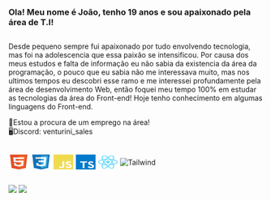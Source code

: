 ### Ola! Meu nome é João, tenho 19 anos e sou apaixonado pela área de T.I! 
##
Desde pequeno sempre fui apaixonado por tudo envolvendo tecnologia, mas foi na adolescencia que essa paixão se intensificou. Por causa dos meus estudos e falta de informação eu não sabia da existencia da área da programação, o pouco que eu sabia não me interessava muito, mas nos ultimos tempos eu descobri esse ramo e me interessei profundamente pela área de desenvolvimento Web, então foquei meu tempo 100% em estudar as tecnologias da área do Front-end! Hoje tenho conhecimento em algumas linguagens do Front-end.

🤝Estou a procura de um emprego na área!<br> 
🖥Discord: venturini_sales<br>

<div style="display: inline_block"><br>
   <img align="center" alt="HTML" height="30" width="40" src="https://raw.githubusercontent.com/devicons/devicon/master/icons/html5/html5-original.svg">
   <img align="center" alt="CSS" height="30" width="40" src="https://raw.githubusercontent.com/devicons/devicon/master/icons/css3/css3-original.svg">
  <img align="center" alt="Javascript" height="30" width="40" src="https://raw.githubusercontent.com/devicons/devicon/master/icons/javascript/javascript-plain.svg">
  <img align="center" alt="Typescript" height="30" width="40" src="https://raw.githubusercontent.com/devicons/devicon/master/icons/typescript/typescript-plain.svg">
  <img align="center" alt="React" height="30" width="40" src="https://raw.githubusercontent.com/devicons/devicon/master/icons/react/react-original.svg">
   <img align="center" alt="Tailwind" height="30" width="40" src="https://cdn.jsdelivr.net/gh/devicons/devicon/icons/tailwindcss/tailwindcss-plain.svg" />
</div>

##

<div> 
  
  <a href="https://www.linkedin.com/in/jo%C3%A3o-pedro-venturini-sales-462600258/" target="_blank"><img src="https://img.shields.io/badge/-LinkedIn-%230077B5?style=for-the-badge&logo=linkedin&logoColor=white" target="_blank"></a> 
  <a href="https://api.whatsapp.com/send?phone=5521978915683" target="_blank"><img src="https://img.shields.io/badge/WhatsApp-25D366?style=for-the-badge&logo=whatsapp&logoColor=white"></a>
  
</div>
